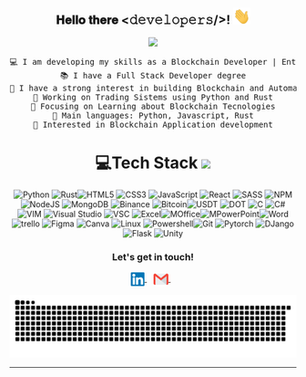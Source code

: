 <div align="center">
<h2> 𝐇𝐞𝐥𝐥𝐨 𝐭𝐡𝐞𝐫𝐞 <𝚍𝚎𝚟𝚎𝚕𝚘𝚙𝚎𝚛𝚜/>! <img src="https://github.com/ABSphreak/ABSphreak/blob/master/gifs/Hi.gif" width="30px"></h2>
</div>

<div align="center">

<a target="_blank" href="https://ibb.co/KFNpWt5"><img src="https://i.ibb.co/f48zH3X/btc-lin.png"/></a>


<pre>
💻 I am developing my skills as a Blockchain Developer | Enthuastic about new technologies
📚 I have a Full Stack Developer degree
📝 I have a strong interest in building Blockchain and Automated Trading System
🔭 Working on Trading Sistems using Python and Rust
🌱 Focusing on Learning about Blockchain Tecnologies
🌟 Main languages: Python, Javascript, Rust
🚩 Interested in Blockchain Application development
</pre>

# 💻Tech Stack <img src = "https://media2.giphy.com/media/QssGEmpkyEOhBCb7e1/giphy.gif?cid=ecf05e47a0n3gi1bfqntqmob8g9aid1oyj2wr3ds3mg700bl&rid=giphy.gif" width = 32px>

![Python](https://img.shields.io/badge/python-darkblue.svg?style=for-the-badge&logo=python&logoColor=white) ![Rust](https://img.shields.io/badge/Rust-000000?style=for-the-badge&logo=rust&logoColor=white)![HTML5](https://img.shields.io/badge/html5-%23E34F26.svg?style=for-the-badge&logo=html5&logoColor=white) ![CSS3](https://img.shields.io/badge/css3-%231572B6.svg?style=for-the-badge&logo=css3&logoColor=white) ![JavaScript](https://img.shields.io/badge/javascript-%23323330.svg?style=for-the-badge&logo=javascript&logoColor=%23F7DF1E) ![React](https://img.shields.io/badge/React-20232A?style=for-the-badge&logo=react&logoColor=61DAFB) ![SASS](https://img.shields.io/badge/sass-firebrick.svg?style=for-the-badge&logo=sass&logoColor=white) ![NPM](https://img.shields.io/badge/NPM-6DA55F.svg?style=for-the-badge&logo=npm&logoColor=white) ![NodeJS](https://img.shields.io/badge/node.js-6DA55F?style=for-the-badge&logo=node.js&logoColor=white)  ![MongoDB](https://img.shields.io/badge/MongoDB-%234ea94b.svg?style=for-the-badge&logo=mongodb&logoColor=white)  ![Binance](https://img.shields.io/badge/Binance-FCD535?style=for-the-badge&logo=binance&logoColor=white)  ![Bitcoin](https://img.shields.io/badge/Bitcoin-000000?style=for-the-badge&logo=bitcoin&logoColor=white)![USDT](https://img.shields.io/badge/tether-168363?style=for-the-badge&logo=tether&logoColor=white) ![DOT](https://img.shields.io/badge/polkadot-E6007A?style=for-the-badge&logo=polkadot&logoColor=000) ![C](https://img.shields.io/badge/C-00599C?style=for-the-badge&logo=c&logoColor=white) ![C#](https://img.shields.io/badge/C%23-239120?style=for-the-badge&logo=c-sharp&logoColor=white) ![VIM](https://img.shields.io/badge/VIM-%2311AB00.svg?&style=for-the-badge&logo=vim&logoColor=white) ![Visual Studio](https://img.shields.io/badge/Visual_Studio-5C2D91?style=for-the-badge&logo=visual%20studio&logoColor=white) ![VSC](https://img.shields.io/badge/Visual_Studio_Code-0078D4?style=for-the-badge&logo=visual%20studio%20code&logoColor=white) ![Excel](https://img.shields.io/badge/Microsoft_Excel-217346?style=for-the-badge&logo=microsoft-excel&logoColor=white)![MOffice](https://img.shields.io/badge/Microsoft_Office-D83B01?style=for-the-badge&logo=microsoft-office&logoColor=white)![MPowerPoint](https://img.shields.io/badge/Microsoft_PowerPoint-B7472A?style=for-the-badge&logo=microsoft-powerpoint&logoColor=white)![Word](https://img.shields.io/badge/Microsoft_Word-2B579A?style=for-the-badge&logo=microsoft-word&logoColor=white) ![trello](https://img.shields.io/badge/Trello-0052CC?style=for-the-badge&logo=trello&logoColor=white) ![Figma](https://img.shields.io/badge/figma-black.svg?style=for-the-badge&logo=figma&logoColor=red) ![Canva](https://img.shields.io/badge/Canva-%2300C4CC.svg?style=for-the-badge&logo=Canva&logoColor=white)  ![Linux](https://img.shields.io/badge/Linux-FCC624?style=for-the-badge&logo=linux&logoColor=black) ![Powershell](https://img.shields.io/badge/Powershell-2CA5E0?style=for-the-badge&logo=powershell&logoColor=white)![Git](https://img.shields.io/badge/GIT-E44C30?style=for-the-badge&logo=git&logoColor=white) ![Pytorch](https://img.shields.io/badge/pytorch-%23000000.svg?style=for-the-badge&logo=pytorch&logoColor=white) ![DJango](https://img.shields.io/badge/Django-092E20?style=for-the-badge&logo=django&logoColor=white)![Flask](https://img.shields.io/badge/Flask-000000?style=for-the-badge&logo=flask&logoColor=white) ![Unity](https://img.shields.io/badge/Unity-100000?style=for-the-badge&logo=unity&logoColor=white) 

<div align="center">
  <h3><b>Let's get in touch! </b></h3>
  </div>
<p align="center">
<a href="https://www.linkedin.com/in/gustavo-jomeque-maruyama-156a3579/" target="_blank">
  <img align="center" alt="Stefanos Stamoulis | Linkedin" width="24px" src="https://github.com/SatYu26/SatYu26/blob/master/Assets/Linkedin.svg" />
</a> &nbsp;&nbsp;
<a href="mailto:gjomequem@gmail.com" >
  <img align="center" alt="Stefanos Stamoulis | Gmail" width="26px" src="https://github.com/SatYu26/SatYu26/blob/master/Assets/Gmail.svg" />
</a> &nbsp;&nbsp;
<p>
<p align="center">
  <img src="https://github.com/StefanosSt/StefanosSt/blob/main/github-user-contribution.svg" alt="snake">
</p>

---
